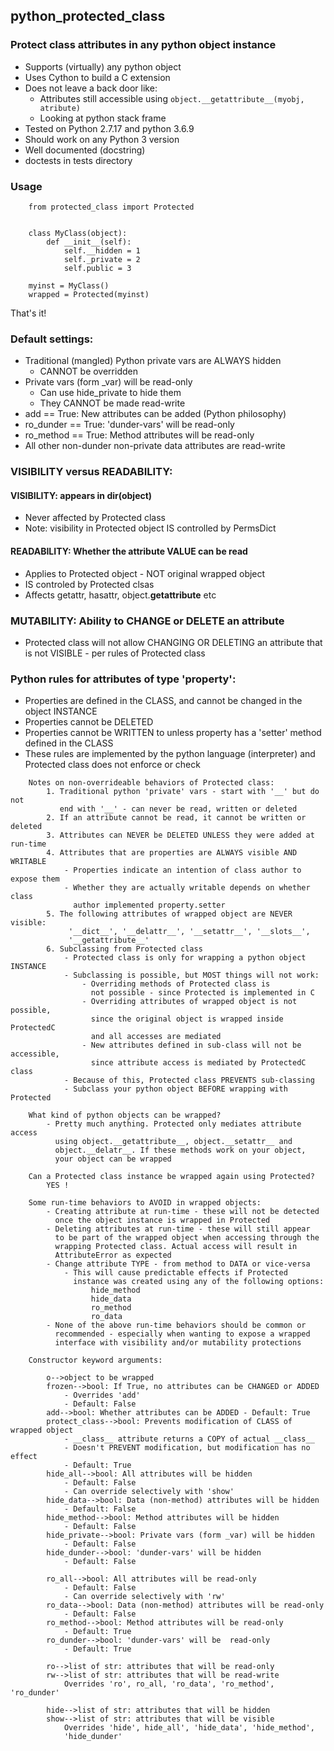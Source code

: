 ## python_protected_class
### Protect class attributes in any python object instance

- Supports (virtually) any python object
- Uses Cython to build a C extension
- Does not leave a back door like:
    - Attributes still accessible using ```object.__getattribute__(myobj, atribute)```
    - Looking at python stack frame
- Tested on Python 2.7.17 and python 3.6.9
- Should work on any Python 3 version
- Well documented (docstring)
- doctests in tests directory


### Usage
```
    from protected_class import Protected


    class MyClass(object):
        def __init__(self):
            self.__hidden = 1
            self._private = 2
            self.public = 3

    myinst = MyClass()
    wrapped = Protected(myinst)
```

That's it!


### Default settings:
- Traditional (mangled) Python private vars are ALWAYS hidden
    - CANNOT be overridden
- Private vars (form _var) will be read-only
    - Can use hide_private to hide them
    - They CANNOT be made read-write
- add == True: New attributes can be added (Python philosophy)
- ro_dunder == True: 'dunder-vars' will be  read-only
- ro_method == True: Method attributes will be read-only
- All other non-dunder non-private data attributes are read-write

### VISIBILITY versus READABILITY:
#### VISIBILITY: appears in dir(object)
- Never affected by Protected class
- Note: visibility in Protected object IS controlled by PermsDict

#### READABILITY: Whether the attribute VALUE can be read
- Applies to Protected object - NOT original wrapped object
- IS controled by Protected clsas
- Affects getattr, hasattr, object.__getattribute__ etc

### MUTABILITY: Ability to CHANGE or DELETE an attribute
- Protected class will not allow CHANGING OR DELETING an attribute that is not VISIBLE - per rules of Protected class

### Python rules for attributes of type 'property':
- Properties are defined in the CLASS, and cannot be changed in the object INSTANCE
- Properties cannot be DELETED
- Properties cannot be WRITTEN to unless property has a 'setter' method defined in the CLASS
- These rules are implemented by the python language (interpreter) and Protected class does not enforce or check


```
    Notes on non-overrideable behaviors of Protected class:
        1. Traditional python 'private' vars - start with '__' but do not
           end with '__' - can never be read, written or deleted
        2. If an attribute cannot be read, it cannot be written or deleted
        3. Attributes can NEVER be DELETED UNLESS they were added at run-time
        4. Attributes that are properties are ALWAYS visible AND WRITABLE
            - Properties indicate an intention of class author to expose them
            - Whether they are actually writable depends on whether class
              author implemented property.setter
        5. The following attributes of wrapped object are NEVER visible:
             '__dict__', '__delattr__', '__setattr__', '__slots__',
             '__getattribute__'
        6. Subclassing from Protected class
            - Protected class is only for wrapping a python object INSTANCE
            - Subclassing is possible, but MOST things will not work:
                - Overriding methods of Protected class is
                  not possible - since Protected is implemented in C
                - Overriding attributes of wrapped object is not possible,
                  since the original object is wrapped inside ProtectedC
                  and all accesses are mediated
                - New attributes defined in sub-class will not be accessible,
                  since attribute access is mediated by ProtectedC class
            - Because of this, Protected class PREVENTS sub-classing
            - Subclass your python object BEFORE wrapping with Protected

    What kind of python objects can be wrapped?
        - Pretty much anything. Protected only mediates attribute access
          using object.__getattribute__, object.__setattr__ and
          object.__delatr__. If these methods work on your object,
          your object can be wrapped

    Can a Protected class instance be wrapped again using Protected?
        YES !

    Some run-time behaviors to AVOID in wrapped objects:
        - Creating attribute at run-time - these will not be detected
          once the object instance is wrapped in Protected
        - Deleting attributes at run-time - these will still appear
          to be part of the wrapped object when accessing through the
          wrapping Protected class. Actual access will result in
          AttributeError as expected
        - Change attribute TYPE - from method to DATA or vice-versa
            - This will cause predictable effects if Protected
              instance was created using any of the following options:
                  hide_method
                  hide_data
                  ro_method
                  ro_data
        - None of the above run-time behaviors should be common or
          recommended - especially when wanting to expose a wrapped
          interface with visibility and/or mutability protections

    Constructor keyword arguments:

        o-->object to be wrapped
        frozen-->bool: If True, no attributes can be CHANGED or ADDED
            - Overrides 'add'
            - Default: False
        add-->bool: Whether attributes can be ADDED - Default: True
        protect_class-->bool: Prevents modification of CLASS of wrapped object
            - __class__ attribute returns a COPY of actual __class__
            - Doesn't PREVENT modification, but modification has no effect
            - Default: True
        hide_all-->bool: All attributes will be hidden
            - Default: False
            - Can override selectively with 'show'
        hide_data-->bool: Data (non-method) attributes will be hidden
            - Default: False
        hide_method-->bool: Method attributes will be hidden
            - Default: False
        hide_private-->bool: Private vars (form _var) will be hidden
            - Default: False
        hide_dunder-->bool: 'dunder-vars' will be hidden
            - Default: False

        ro_all-->bool: All attributes will be read-only
            - Default: False
            - Can override selectively with 'rw'
        ro_data-->bool: Data (non-method) attributes will be read-only
            - Default: False
        ro_method-->bool: Method attributes will be read-only
            - Default: True
        ro_dunder-->bool: 'dunder-vars' will be  read-only
            - Default: True

        ro-->list of str: attributes that will be read-only
        rw-->list of str: attributes that will be read-write
            Overrides 'ro', ro_all, 'ro_data', 'ro_method', 'ro_dunder'

        hide-->list of str: attributes that will be hidden
        show-->list of str: attributes that will be visible
            Overrides 'hide', hide_all', 'hide_data', 'hide_method',
            'hide_dunder'
```




